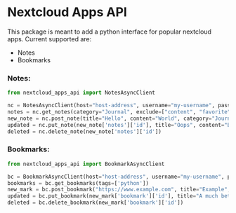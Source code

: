 <h1>Nextcloud Apps API</h1>

This package is meant to add a python interface for popular nextcloud apps. Current supported are:

- Notes
- Bookmarks

<h3>Notes:</h3>

```python
from nextcloud_apps_api import NotesAsyncClient

nc = NotesAsyncClient(host="host-address", username="my-username", password="my-username")
notes = nc.get_notes(category="Journal", exclude=["content", "favorite"])
new_note = nc.post_note(title="Hello", content="World", category="Journal")
updated = nc.put_note(new_note['notes']['id'], title="Oops", content="Better content")
deleted = nc.delete_note(new_note['notes']['id'])
```

<h3>Bookmarks:</h3>

```python
from nextcloud_apps_api import BookmarkAsyncClient

bc = BookmarkAsyncClient(host="host-address", username="my-username", password="my-password")
bookmarks = bc.get_bookmarks(tags=['python'])
new_mark = bc.post_bookmark("https://www.example.com", title="Example", description="Only a test.", tags=['python'])
updated = bc.put_bookmark(new_mark['bookmark']['id'], title="A much better title")
deleted = bc.delete_bookmark(new_mark['bookmark']['id'])
```